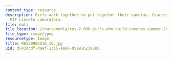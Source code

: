 ```yaml
---
content_type: resource
description: Girls work together to put together their cameras. Courtesy of Jon Barron,
  MIT Lincoln Laboratory.
file: null
file_location: /coursemedia/res-2-006-girls-who-build-cameras-summer-2016/d543dcdfdaef1c15aa6605a916238881_RES2006SU16_16.jpg
file_type: image/jpeg
resourcetype: Image
title: RES2006SU16_16.jpg
uid: d543dcdf-daef-1c15-aa66-05a916238881
---
```

